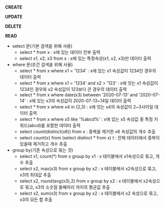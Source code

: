 **CREATE**

**UPDATE**

**DELETE**

**READ**
* select 문(기본 검색을 위해 사용)
   * select * from x : x에 있는 데이터 전부 출력
   * select x1, x2, x3 from x : x에 있는 특정속성(x1, x2, x3)만 데이터 출력
* where 문(조건 검색을 위해 사용)
   * select * from x where x1 = '1234' : x에 있는 x1 속성값이 1234인 경우의 데이터 출력
   * select * from x where x1 = '1234' and x2 > '123' : x에 잇는 x1 속성값이 1234인 경우와 x2 속성값이 123보다 큰 경우의 데이터 출력
   * select * from x where date(x3) between '2020-07-13' and '2020-07-14' : x에 있는 x3의 속성값이 2020-07-13~14일 데이터 출력
   * select * from x where x4 in (2,3) : x에 잇는 x4의 속성값이 2~3사이일 데이터 출력
   * select * from x where x5 like '%abcd%' : x에 있는 x5 속성값 중 특정 키워드(abcd)를 포함한 데이터 출력
   * select count(distinct(x6)) from x : 중복을 제거한 x6 속성값의 개수 추출
   * select count(x) from (select distinct * from x) t : 전체 데이터에서 중복이 있을때 제거하고 개수 추출
* group by(기존 속성으로 묶는 것)
   * select x1, count(*) from x group by x1 : x 테이블에서 x1속성으로 묶고, 개수 추출
   * select x2, max(x3) from x group by x2 : x 테이블에서 x2속성으로 묶고, x3의 최대값 추출
   * select x2, round(avg(x3),2) from x group by x2 : x 테이블에서 x2속성으로 묶고, x3의 소숫점 둘째자리 까지의 평균값 추출
   * select x2, sum(x3) from x group by x2 : x 테이블에서 x2 속성으로 묶고, x3의 모든 합 추출
